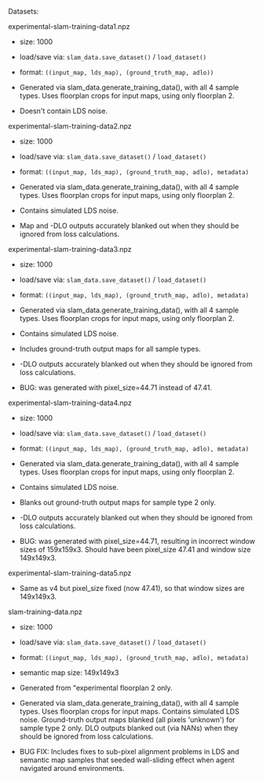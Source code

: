 Datasets:

experimental-slam-training-data1.npz

* size: 1000

* load/save via: `slam_data.save_dataset()` / `load_dataset()`

* format: `((input_map, lds_map), (ground_truth_map, adlo))`

* Generated via slam_data.generate_training_data(), with all 4 sample types. Uses floorplan crops for input maps, using only floorplan 2.

* Doesn't contain LDS noise.

experimental-slam-training-data2.npz

- size: 1000

- load/save via: `slam_data.save_dataset()` / `load_dataset()`

- format: `((input_map, lds_map), (ground_truth_map, adlo), metadata)`

- Generated via slam_data.generate_training_data(), with all 4 sample types. Uses floorplan crops for input maps, using only floorplan 2.

- Contains simulated LDS noise.

- Map and -DLO outputs accurately blanked out when they should be ignored from loss calculations.

experimental-slam-training-data3.npz

- size: 1000

- load/save via: `slam_data.save_dataset()` / `load_dataset()`

- format: `((input_map, lds_map), (ground_truth_map, adlo), metadata)`

- Generated via slam_data.generate_training_data(), with all 4 sample types. Uses floorplan crops for input maps, using only floorplan 2.

- Contains simulated LDS noise.

- Includes ground-truth output maps for all sample types.

- -DLO outputs accurately blanked out when they should be ignored from loss calculations.

- BUG: was generated with pixel_size=44.71 instead of 47.41.

experimental-slam-training-data4.npz

- size: 1000

- load/save via: `slam_data.save_dataset()` / `load_dataset()`

- format: `((input_map, lds_map), (ground_truth_map, adlo), metadata)`

- Generated via slam_data.generate_training_data(), with all 4 sample types. Uses floorplan crops for input maps, using only floorplan 2.

- Contains simulated LDS noise.

- Blanks out ground-truth output maps for sample type 2 only.

- -DLO outputs accurately blanked out when they should be ignored from loss calculations.

- BUG: was generated with pixel_size=44.71, resulting in incorrect window sizes of 159x159x3. Should have been pixel_size 47.41 and window size 149x149x3.

experimental-slam-training-data5.npz

* Same as v4 but pixel_size fixed (now 47.41), so that window sizes are 149x149x3.

slam-training-data.npz

- size: 1000

- load/save via: `slam_data.save_dataset()` / `load_dataset()`

- format: `((input_map, lds_map), (ground_truth_map, adlo), metadata)`

- semantic map size: 149x149x3

- Generated from "experimental floorplan 2 only.

- Generated via slam_data.generate_training_data(), with all 4 sample types. Uses floorplan crops for input maps. Contains simulated LDS noise. Ground-truth output maps blanked (all pixels 'unknown') for sample type 2 only. DLO outputs blanked out (via NANs) when they should be ignored from loss calculations.

- BUG FIX: Includes fixes to sub-pixel alignment problems in LDS and semantic map samples that seeded wall-sliding effect when agent navigated around environments.
